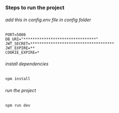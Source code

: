 ### Steps to run the project

###### add this in config.env file in config folder

```
PORT=5000
DB_URI="********************************"
JWT_SECRET=*************************************
JWT_EXPIRE=**
COOKIE_EXPIRE=*
```

###### install dependencies

```bash
npm install
```

###### run the project

```bash
npm run dev
```


